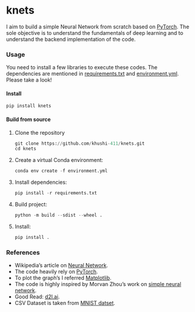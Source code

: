 # knets

I aim to build a simple Neural Network from scratch based on [PyTorch](https://pytorch.org/docs/stable/index.html). The sole objective is to understand the fundamentals of deep learning and to understand the backend implementation of the code.

### Usage
You need to install a few libraries to execute these codes. The dependencies are mentioned in [requirements.txt](https://github.com/khushi-411/simple-neural-network/blob/main/requirements.txt) and [environment.yml](https://github.com/khushi-411/simple-neural-network/blob/main/environment.yml). Please take a look!

#### Install
```python
pip install knets
```

#### Build from source

1. Clone the repository
   ```python
   git clone https://github.com/khushi-411/knets.git
   cd knets
   ```
2. Create a virtual Conda environment:
   ```python
   conda env create -f environment.yml
   ```
3. Install dependencies:
   ```python
   pip install -r requirements.txt
   ```
4. Build project:
   ```python
   python -m build --sdist --wheel .
   ```
5. Install:
   ```python
   pip install .
   ```

### References
- Wikipedia’s article on [Neural Network](https://en.wikipedia.org/wiki/Neural_network).
- The code heavily rely on [PyTorch](https://pytorch.org/docs/stable/index.html).
- To plot the graph’s I referred [Matplotlib](https://matplotlib.org/).
- The code is highly inspired by Morvan Zhou’s work on [simple neural network](https://github.com/MorvanZhou/simple-neural-networks).
- Good Read: [d2l.ai](https://d2l.ai/).
- CSV Dataset is taken from [MNIST datset](https://www.kaggle.com/oddrationale/mnist-in-csv).
